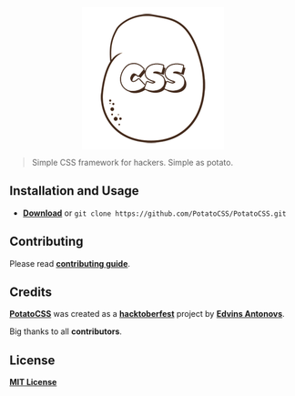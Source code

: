 <p align="center">
    <img align="center" src="logo.png" alt="PotatoCSS">
</p>

> Simple CSS framework for hackers. Simple as potato.

## Installation and Usage

* [**Download**](https://github.com/PotatoCSS/PotatoCSS/archive/master.zip) or `git clone https://github.com/PotatoCSS/PotatoCSS.git`

## Contributing

Please read [**contributing guide**](contributing.md).

## Credits

[**PotatoCSS**](https://github.com/PotatoCSS/PotatoCSS) was created as a [**hacktoberfest**](https://hacktoberfest.digitalocean.com/) project by [**Edvins Antonovs**](https://twitter.com/edvinsantonovs).

Big thanks to all **contributors**.

## License

[**MIT License**](license.md)
